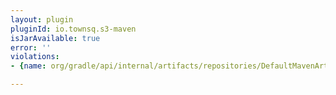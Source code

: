 ```yaml
---
layout: plugin
pluginId: io.townsq.s3-maven
isJarAvailable: true
error: ''
violations:
- {name: org/gradle/api/internal/artifacts/repositories/DefaultMavenArtifactRepository}

---
```

